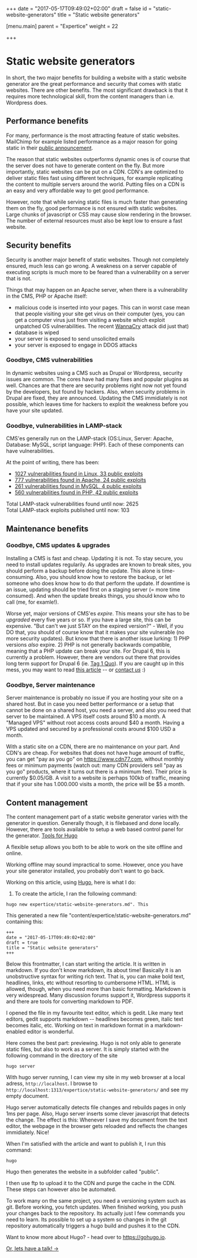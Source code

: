 +++
date = "2017-05-17T09:49:02+02:00"
draft = false
id = "static-website-generators"
title = "Static website generators"

[menu.main]
  parent = "Expertice"
  weight = 22

+++
# Static website generators
In short, the two major benefits for building a website with a static website generator are the great performance and security that comes with static websites. There are other benefits. The most significant drawback is that it requires more technological skill, from the content managers than i.e. Wordpress does.

## Performance benefits
For many, performance is the most attracting feature of static websites. MailChimp for example listed performance as a major reason for going static in their [public announcement](https://blog.mailchimp.com/building-the-new-mailchimp/).

The reason that static websites outperforms dynamic ones is of course that the server does not have to generate content on the fly. But more importantly, static websites can be put on a CDN. CDN's are optimized to deliver static files fast using different techniques, for example replicating the content to multiple servers around the world. Putting files on a CDN is an easy and very affordable way to get good performance.

However, note that while serving static files is much faster than generating them on the fly, good performance is not ensured with static websites. Large chunks of javascript or CSS may cause slow rendering in the browser. The number of external resources must also be kept low to ensure a fast website.

## Security benefits
Security is another major benefit of static websites. Though not completely ensured, much less can go wrong. A weakness on a server capable of executing scripts is much more to be feared than a vulnerability on a server that is not. 

Things that may happen on an Apache server, when there is a vulnerability in the CMS, PHP or Apache itself:
- malicious code is inserted into your pages. This can in worst case mean that people visiting your site get virus on their computer (yes, you can get a computer virus just from visiting a website which exploit unpatched OS vulnerabilities. The recent [WannaCry](https://en.wikipedia.org/wiki/WannaCry_ransomware_attack) attack did just that)
- database is wiped
- your server is exposed to send unsolicited emails
- your server is exposed to engage in DDOS attacks

### Goodbye, CMS vulnerabilities
In dynamic websites using a CMS such as Drupal or Wordpress, security issues are common. The cores have had many fixes and popular plugins as well. Chances are that there are security problems right now not yet found by the developers, but found by hackers. Also, when security problems in Drupal are fixed, they are announced. Updating the CMS immidiately is not possible, which leaves time for hackers to exploit the weakness before you have your site updated.

### Goodbye, vulnerabilities in LAMP-stack
CMS'es generally run on the LAMP-stack (OS:Linux, Server: Apache, Database: MySQL, script language: PHP). Each of these components can have vulnerabilities.

At the point of writing, there has been:
- [1027 vulnerabilities found in Linux, 33 public exploits](http://www.cvedetails.com/product/47/Linux-Linux-Kernel.html?vendor_id=33)
- [777 vulnerabilities found in Apache, 24 public exploits](https://www.cvedetails.com/vendor/45/Apache.html)
- [261 vulnerabilities found in MySQL, 4 public exploits](https://www.cvedetails.com/vendor/185/Mysql.html)
- [560 vulnerabilities found in PHP, 42 public exploits](https://www.cvedetails.com/vendor/74/PHP.html)

Total LAMP-stack vulnerabilities found until now: 2625\
Total LAMP-stack exploits published until now: 103

## Maintenance benefits

### Goodbye, CMS updates & upgrades
Installing a CMS is fast and cheap. Updating it is not. To stay secure, you need to install updates regularily. As upgrades are known to break sites, you should perform a backup before doing the update. This alone is time-consuming. Also, you should know how to restore the backup, or let someone who does know how to do that perform the update. If downtime is an issue, updating should be tried first on a staging server (= more time consumed). And when the update breaks things, you should know who to call (me, for examle!).

Worse yet, major versions of CMS'es *expire*. This means your site has to be *upgraded* every five years or so. If you have a large site, this can be expensive. "But can't we just STAY on the expired version?" - Well, if you DO that, you should of course know that it makes your site vulnerable (no more security updates). But know that there is another issue lurking: 1) PHP versions *also* expire. 2) PHP is not generally backwards compatible, meaning that a PHP update can break your site. For Drupal 6, this is currently a problem. However, there are vendors out there that provides long term support for Drupal 6 (ie. [Tag 1 Quo](https://quo.tag1consulting.com/)). If you are caught up in this mess, you may want to read [this article](https://www.siteground.com/blog/cms-end-of-life/) -- or [contact *us*](/contact) :)



### Goodbye, Server maintenance
Server maintenance is probably no issue if you are hosting your site on a shared host. But in case you need better performance or a setup that cannot be done on a shared host, you need a server, and also you need that server to be maintained. A VPS itself costs around $10 a month. A "Managed VPS" without root access costs around $40 a month. Having a VPS updated and secured by a professional costs around $100 USD a month.

With a static site on a CDN, there are no maintenance on your part. And CDN's are cheap. For websites that does not have huge amount of traffic, you can get "pay as you go" on https://www.cdn77.com, without monthly fees or minimum payments (watch out: many CDN providers sell "pay as you go" products, where it turns out there is a minimum fee). Their price is currently $0.05/GB. A visit to a website is perhaps 100kb of traffic, meaning that if your site has 1.000.000 visits a month, the price will be $5 a month.

## Content management

The content management part of a static website generator varies with the generator in question. Generally though, it is filebased and done locally. However, there are tools available to setup a web based control panel for the generator. [Tools for Hugo](https://gohugo.io/tools/)

A flexible setup allows you both to be able to work on the site offline and online.

Working offline may sound impractical to some. However, once you have your site generator installed, you probably don't want to go back.

Working on this article, using [Hugo](http://gohugo.io), here is what I do:

1) To create the article, I ran the following command:

```
hugo new expertice/static-website-generators.md". This
```
This generated a new file "content/expertice/static-website-generators.md" containing this:

```
+++
date = "2017-05-17T09:49:02+02:00"
draft = true
title = "Static website generators"
+++
```
Below this frontmatter, I can start writing the article. It is written in markdown. If you don't know markdown, its about time! Basically it is an unobstructive syntax for writing rich text. That is, you can make bold text, headlines, links, etc without resorting to cumbersome HTML. HTML is allowed, though, when you need more than basic formatting. Markdown is very widespread. Many discussion forums support it, Wordpress supports it and there are tools for converting markdown to PDF. 

I opened the file in my favourite text editor, which is gedit. Like many text editors, gedit supports markdown -- headlines becomes green, italic text becomes italic, etc. Working on text in markdown format in a markdown-enabled editor is wonderful.

Here comes the best part: previewing. Hugo is not only able to generate static files, but also to work as a server. It is simply started with the following command in the directory of the site

```
hugo server
```
With hugo server running, I can view my site in my web browser at a local adress, `http://localhost`. I browse to `http://localhost:1313/expertice/static-website-generators/` and see my empty document.

Hugo server automatically detects file changes and rebuilds pages in only 1ms per page. Also, Hugo server inserts some clever javascript that detects the change. The effect is this: Whenever I save my document from the text editor, the webpage in the browser gets reloaded and reflects the changes immidiately. Nice!

When I'm satisfied with the article and want to publish it, I run this command:

```
hugo
```
Hugo then generates the website in a subfolder called "public".

I then use ftp to upload it to the CDN and purge the cache in the CDN. These steps can however also be automated.

To work many on the same project, you need a versioning system such as git. Before working, you fetch updates. When finished working, you push your changes back to the repository. Its actually just I few commands you need to learn. Its possible to set up a system so changes in the git repository automatically triggers a hugo build and pushes it to the CDN.

Want to know more about Hugo? - head over to https://gohugo.io.

[Or, lets have a talk! →](/contact)



<!--

Dynamic websites on a LAMP 


Again, compared to dynamic sites, security with static sites is 

It is easy to put a static site on a CDN, and the CDN 


- Performance is as great as it comes\
 - The whole site can be put on a CDN
- Security is as great as it comes\
 - No more worrying whether your CMS has security issues not yet discovered (it probably has)
- No maintenance.\
 - No CMS updates
 - No worrying whether the latest CMS update will break the site.
 - No migration task ahead, when the CMS major version is no longer supported, and it only runs on outdated PHP versions, which have security problems 
 - No server updates
 - No database problems
- It frees your content. By choosing a static site generator which generates the site from markdown files, you can easily:
 - Manage content. For example its easy to send the content files to translation
 - Migrate content to another static site generator that supports markdown files (many do)
 - Use the content for other purposes. For example generate PDFs
- Static site generators are maturing.
 - They are feature-rich
 - They are fast
 - They have many templates
 - They are backed by large communities
 - Its a pleasure to work with


your content can easily be moved around and used for other purposes -- most static site generators are capable of generating a website from markdown files, which makes it relatively easy to migrate content between site generators. Markdown files can also be used to generate PDF's and Latex documents
If you for example use markdown files for your content
If for example you choose a static site generator which generates sites from markdown files, 
Text files in a filesystem are more easier to move around than content in a database
Static is trending. And for good reasons. First of all, performance is great -- the whole site can be put on a CDN. Also, security is as great as it comes. No more worrying whether your CMS has security issues not yet discovered (it probably has). Also, no worrying whether the latest CMS update will break the site. And no migration task ahead, when the CMS major version is no longer supported, and it only runs on outdated PHP versions, which have security problems. No server updates. 

#Also, your content can easily be moved around and used for other purposes -- most static site generators are capable of generating a website from markdown files, which makes it relatively easy to migrate content between site generators. Markdown files can also be used to generate PDF's and Latex documents

#And of course, your static website can still be dynamic. Want users to be able to comment your articles? - use Discuss. Want a webform? - use [Formspree]https://formspree.io). Want something custom? We can implement it with javascript which calls another server.

#Some CDN's even provide meassures against DDOS attacks.
#Fast websites which can be put on CDN. Great security. No mingling with CMS updates, webserver updates or database issues. And the static site generators are maturing, making it easy and even fun to build static. And its well suited for both for small websites such as blogs and large feature-rich websites. MailChimp is for example a static website.
-->


